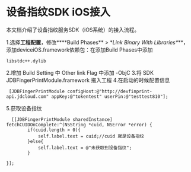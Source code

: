 # 设备指纹SDK iOS接入

本文档介绍了设备指纹服务SDK（iOS系统）的接入流程。

1.选择**工程配置**，修改***\*Build Phases\** > \**Link Binary With Libraries\****，添加deviceiOS.framework依赖包：在添加Build Phases中添加 

```
libstdc++.dylib
```

2.增加 Build Setting 中 Other link Flag 中添加 -ObjC
3.将 SDK JDBFingerPrintModule.framework 拖入工程
4.在启动的时候配置信息

```
 [JDBFingerPrintModule configHost:@"http://devfinprint-api.jdcloud.com" appKey:@"tokentest" userPin:@"testtest810"];
```

5.获取设备指纹

```
  [[JDBFingerPrintModule sharedInstance] fetchCUIDOnComplete:^(NSString *cuid, NSError *error) {
        if(cuid.length > 0){
            self.label.text = cuid;//cuid 就是设备指纹
        }else{
            self.label.text = @"未获取到设备指纹";
        }

}];
```


